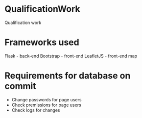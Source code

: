 # QualificationWork

Qualification work

# Frameworks used

Flask - back-end
Bootstrap - front-end
LeafletJS - front-end map

# Requirements for database on commit

- Change passwords for page users
- Check premissions for page users
- Check logs for changes
